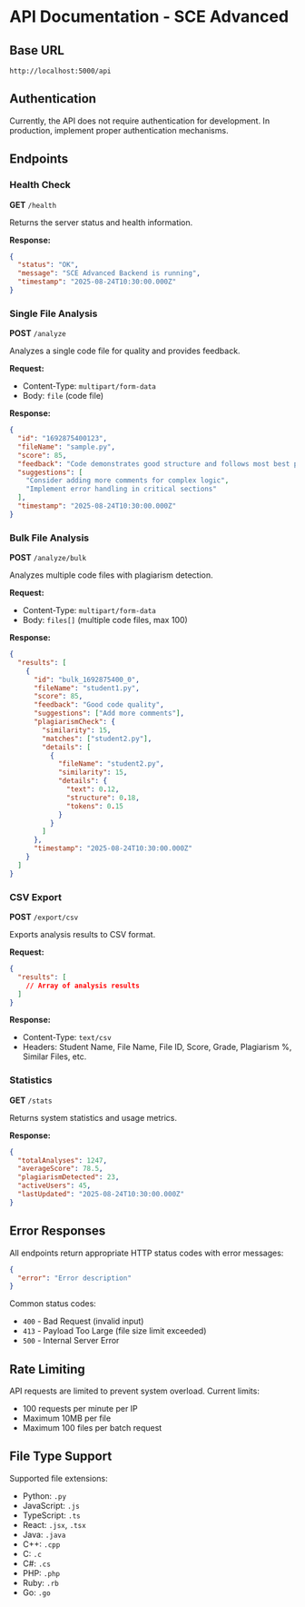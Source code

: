 # API Documentation - SCE Advanced

## Base URL

```
http://localhost:5000/api
```

## Authentication

Currently, the API does not require authentication for development. In production, implement proper authentication mechanisms.

## Endpoints

### Health Check

**GET** `/health`

Returns the server status and health information.

**Response:**

```json
{
  "status": "OK",
  "message": "SCE Advanced Backend is running",
  "timestamp": "2025-08-24T10:30:00.000Z"
}
```

### Single File Analysis

**POST** `/analyze`

Analyzes a single code file for quality and provides feedback.

**Request:**

- Content-Type: `multipart/form-data`
- Body: `file` (code file)

**Response:**

```json
{
  "id": "1692875400123",
  "fileName": "sample.py",
  "score": 85,
  "feedback": "Code demonstrates good structure and follows most best practices.",
  "suggestions": [
    "Consider adding more comments for complex logic",
    "Implement error handling in critical sections"
  ],
  "timestamp": "2025-08-24T10:30:00.000Z"
}
```

### Bulk File Analysis

**POST** `/analyze/bulk`

Analyzes multiple code files with plagiarism detection.

**Request:**

- Content-Type: `multipart/form-data`
- Body: `files[]` (multiple code files, max 100)

**Response:**

```json
{
  "results": [
    {
      "id": "bulk_1692875400_0",
      "fileName": "student1.py",
      "score": 85,
      "feedback": "Good code quality",
      "suggestions": ["Add more comments"],
      "plagiarismCheck": {
        "similarity": 15,
        "matches": ["student2.py"],
        "details": [
          {
            "fileName": "student2.py",
            "similarity": 15,
            "details": {
              "text": 0.12,
              "structure": 0.18,
              "tokens": 0.15
            }
          }
        ]
      },
      "timestamp": "2025-08-24T10:30:00.000Z"
    }
  ]
}
```

### CSV Export

**POST** `/export/csv`

Exports analysis results to CSV format.

**Request:**

```json
{
  "results": [
    // Array of analysis results
  ]
}
```

**Response:**

- Content-Type: `text/csv`
- Headers: Student Name, File Name, File ID, Score, Grade, Plagiarism %, Similar Files, etc.

### Statistics

**GET** `/stats`

Returns system statistics and usage metrics.

**Response:**

```json
{
  "totalAnalyses": 1247,
  "averageScore": 78.5,
  "plagiarismDetected": 23,
  "activeUsers": 45,
  "lastUpdated": "2025-08-24T10:30:00.000Z"
}
```

## Error Responses

All endpoints return appropriate HTTP status codes with error messages:

```json
{
  "error": "Error description"
}
```

Common status codes:

- `400` - Bad Request (invalid input)
- `413` - Payload Too Large (file size limit exceeded)
- `500` - Internal Server Error

## Rate Limiting

API requests are limited to prevent system overload. Current limits:

- 100 requests per minute per IP
- Maximum 10MB per file
- Maximum 100 files per batch request

## File Type Support

Supported file extensions:

- Python: `.py`
- JavaScript: `.js`
- TypeScript: `.ts`
- React: `.jsx`, `.tsx`
- Java: `.java`
- C++: `.cpp`
- C: `.c`
- C#: `.cs`
- PHP: `.php`
- Ruby: `.rb`
- Go: `.go`

